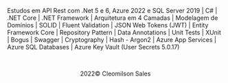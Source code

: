 <p>Estudos em API Rest com .Net 5 e 6, Azure 2022 e SQL Server 2019 | C# | .NET Core | .NET Framework | Arquitetura em 4 Camadas | Modelagem de Domínios | SOLID | Fluent Validation | JSON Web Tokens (JWT) | Entity Framework Core | Repository Pattern | Data Annotations | Unit Tests | XUnit | Bogus | Swagger | Cryptography | Hash - Argon2 | Azure App Services | Azure SQL Databases | Azure Key Vault (User Secrets 5.0.17)</p>
<br> 
<p align="center">2022&copy; <span>Cleomilson Sales</span></p>
